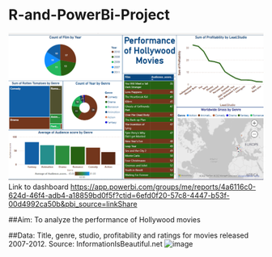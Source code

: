 # R-and-PowerBi-Project
![alt text](https://github.com/Aabazay/R-and-PowerBi-Project/blob/2ceac94b99bef906c968306584d98bfa71985115/Dashboard.png)
Link to dashboard https://app.powerbi.com/groups/me/reports/4a6116c0-624d-46f4-adb4-a18859bd0f5f?ctid=6efd0f20-57c8-4447-b53f-00d4992ca50b&pbi_source=linkShare

##Aim: To analyze the performance of Hollywood movies 

##Data: Title, genre, studio, profitability and ratings for movies released 2007-2012. Source: InformationIsBeautiful.net ![image](https://user-images.githubusercontent.com/119430189/205909083-d585eeee-9079-405e-8d93-143012d926a1.png)
